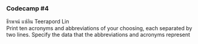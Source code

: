 ### Codecamp #4  
ธีรพจน์ แซ่ลิน Teerapord Lin  
Print ten acronyms and abbreviations of your choosing, each separated by two lines. Specify the data that the abbreviations and acronyms represent
